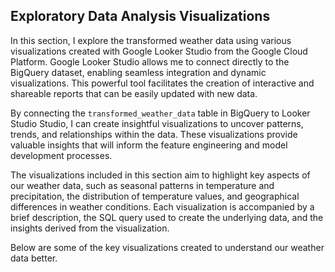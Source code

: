 ## Exploratory Data Analysis Visualizations

In this section, I explore the transformed weather data using various visualizations created with Google Looker Studio from the Google Cloud Platform. Google Looker Studio allows me to connect directly to the BigQuery dataset, enabling seamless integration and dynamic visualizations. This powerful tool facilitates the creation of interactive and shareable reports that can be easily updated with new data.

By connecting the `transformed_weather_data` table in BigQuery to Looker Studio Studio, I can create insightful visualizations to uncover patterns, trends, and relationships within the data. These visualizations provide valuable insights that will inform the feature engineering and model development processes.

The visualizations included in this section aim to highlight key aspects of our weather data, such as seasonal patterns in temperature and precipitation, the distribution of temperature values, and geographical differences in weather conditions. Each visualization is accompanied by a brief description, the SQL query used to create the underlying data, and the insights derived from the visualization.

Below are some of the key visualizations created to understand our weather data better.
